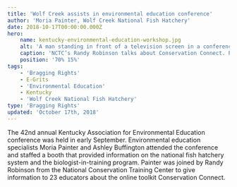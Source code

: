 ```yaml
---
title: 'Wolf Creek assists in environmental education conference'
author: 'Moria Painter, Wolf Creek National Fish Hatchery'
date: 2018-10-17T00:00:00.000Z
hero:
    name: kentucky-environmental-education-workshop.jpg
    alt: 'A man standing in front of a television screen in a conference room giving a talk'
    caption: 'NCTC’s Randy Robinson talks about Conservation Connect. Photo by Moria Painter, USFWS.'
    position: '70% 15%'
tags:
    - 'Bragging Rights'
    - E-Grits
    - 'Environmental Education'
    - Kentucky
    - 'Wolf Creek National Fish Hatchery'
type: 'Bragging Rights'
updated: 'October 17th, 2018'
---
```


The 42nd annual Kentucky Association for Environmental Education conference was held in early September.  Environmental education specialists Moria Painter and Ashley Buffington attended the conference and staffed a booth that provided information on the national fish hatchery system and the biologist-in-training program.  Painter was joined by Randy Robinson from the National Conservation Training Center to give information to 23 educators about the  online toolkit Conservation Connect.